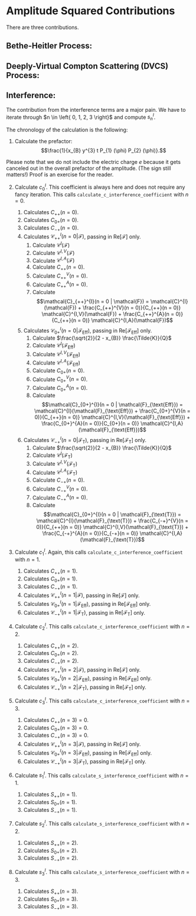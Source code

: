 # Amplitude Squared Contributions

There are three contributions.

## Bethe-Heitler Process:

## Deeply-Virtual Compton Scattering (DVCS) Process:

## Interference:

The contribution from the interference terms are a major pain. We have to iterate through $n \in \left{ 0, 1, 2, 3 \right}$ and compute $s_{n}^{I}$.

The chronology of the calculation is the following:

1. Calculate the prefactor: $$\frac{1}{x_{B} y^{3} t P_{1} (\phi) P_{2} (\phi)}.$$

Please note that we do not include the electric charge $e$ because it gets canceled out in the overall prefactor of the amplitude. (The sign still matters!) Proof is an exercise for the reader.

2. Calculate $c_{0}^{I}$. This coefficient is always here and does not require any fancy iteration. This calls `calculate_c_interference_coefficient` with $n = 0$.

    1. Calculates $C_{++}(n = 0)$.
    2. Calculates $C_{0+}(n = 0)$.
    3. Calculates $C_{-+}(n = 0)$.
    4. Calculates $\mathcal{C}_{++}^{I}(n = 0 | \mathcal{F})$, passing in $\text{Re}[\mathcal{F}]$ only.
        1. Calculate $\mathcal{C}^{I}(\mathcal{F})$
        2. Calculate $\mathcal{C}^{I,V}(\mathcal{F})$
        3. Calculate $\mathcal{C}^{I,A}(\mathcal{F})$
        4. Calculate $C_{++}(n = 0)$.
        5. Calculate $C_{++}^{V}(n = 0)$.
        6. Calculate $C_{++}^{A}(n = 0)$.
        7. Calculate $$\mathcal{C}_{++}^{I}(n = 0 | \mathcal{F}) = \mathcal{C}^{I}(\mathcal{F}) + \frac{C_{++}^{V}(n = 0)}{C_{++}(n = 0)} \mathcal{C}^{I,V}(\mathcal{F}) +  \frac{C_{++}^{A}(n = 0)}{C_{++}(n = 0)} \mathcal{C}^{I,A}(\mathcal{F})$$
    5. Calculates $\mathcal{C}_{0+}^{I}(n = 0 | \mathcal{F}_{\text{Eff}})$, passing in $\text{Re}[\mathcal{F}_{\text{Eff}}]$ only.
        1. Calculate $\frac{\sqrt{2}}{2 - x_{B}} \frac{\Tilde{K}}{Q}$
        2. Calculate $\mathcal{C}^{I}(\mathcal{F}_{\text{Eff}})$
        3. Calculate $\mathcal{C}^{I,V}(\mathcal{F}_{\text{Eff}})$
        4. Calculate $\mathcal{C}^{I,A}(\mathcal{F}_{\text{Eff}})$
        5. Calculate $C_{0+}(n = 0)$.
        6. Calculate $C_{0+}^{V}(n = 0)$.
        7. Calculate $C_{0+}^{A}(n = 0)$.
        8. Calculate $$\mathcal{C}_{0+}^{I}(n = 0 | \mathcal{F}_{\text{Eff}}) = \mathcal{C}^{I}(\mathcal{F}_{\text{Eff}}) + \frac{C_{0+}^{V}(n = 0)}{C_{++}(n = 0)} \mathcal{C}^{I,V}(\mathcal{F}_{\text{Eff}}) +  \frac{C_{0+}^{A}(n = 0)}{C_{0+}(n = 0)} \mathcal{C}^{I,A}(\mathcal{F}_{\text{Eff}})$$
    6. Calculates $\mathcal{C}_{-+}^{I}(n = 0 | \mathcal{F}_{\text{T}})$, passing in $\text{Re}[\mathcal{F}_{\text{T}}]$ only.
        1. Calculate $\frac{\sqrt{2}}{2 - x_{B}} \frac{\Tilde{K}}{Q}$
        2. Calculate $\mathcal{C}^{I}(\mathcal{F}_{\text{T}})$
        3. Calculate $\mathcal{C}^{I,V}(\mathcal{F}_{\text{T}})$
        4. Calculate $\mathcal{C}^{I,A}(\mathcal{F}_{\text{T}})$
        5. Calculate $C_{-+}(n = 0)$.
        6. Calculate $C_{-+}^{V}(n = 0)$.
        7. Calculate $C_{-+}^{A}(n = 0)$.
        8. Calculate $$\mathcal{C}_{0+}^{I}(n = 0 | \mathcal{F}_{\text{T}}) = \mathcal{C}^{I}(\mathcal{F}_{\text{T}}) + \frac{C_{-+}^{V}(n = 0)}{C_{++}(n = 0)} \mathcal{C}^{I,V}(\mathcal{F}_{\text{T}}) +  \frac{C_{-+}^{A}(n = 0)}{C_{-+}(n = 0)} \mathcal{C}^{I,A}(\mathcal{F}_{\text{T}})$$

3. Calculate $c_{1}^{I}$. Again, this calls `calculate_c_interference_coefficient` with $n = 1$.

    1. Calculates $C_{++}(n = 1)$.
    2. Calculates $C_{0+}(n = 1)$.
    3. Calculates $C_{-+}(n = 1)$.
    4. Calculates $\mathcal{C}_{++}^{I}(n = 1 | \mathcal{F})$, passing in $\text{Re}[\mathcal{F}]$ only.
    5. Calculates $\mathcal{C}_{0+}^{I}(n = 1 | \mathcal{F}_{\text{Eff}})$, passing in $\text{Re}[\mathcal{F}_{\text{Eff}}]$ only.
    6. Calculates $\mathcal{C}_{-+}^{I}(n = 1 | \mathcal{F}_{\text{T}})$, passing in $\text{Re}[\mathcal{F}_{\text{T}}]$ only.

4. Calculate $c_{2}^{I}$. This calls `calculate_c_interference_coefficient` with $n = 2$.

    1. Calculates $C_{++}(n = 2)$.
    2. Calculates $C_{0+}(n = 2)$.
    3. Calculates $C_{-+}(n = 2)$.
    4. Calculates $\mathcal{C}_{++}^{I}(n = 2 | \mathcal{F})$, passing in $\text{Re}[\mathcal{F}]$ only.
    5. Calculates $\mathcal{C}_{0+}^{I}(n = 2 | \mathcal{F}_{\text{Eff}})$, passing in $\text{Re}[\mathcal{F}_{\text{Eff}}]$ only.
    6. Calculates $\mathcal{C}_{-+}^{I}(n = 2 | \mathcal{F}_{\text{T}})$, passing in $\text{Re}[\mathcal{F}_{\text{T}}]$ only.

5. Calculate $c_{3}^{I}$. This calls `calculate_c_interference_coefficient` with $n = 3$.

    1. Calculates $C_{++}(n = 3) = 0$.
    2. Calculates $C_{0+}(n = 3) = 0$.
    3. Calculates $C_{-+}(n = 3) = 0$.
    4. Calculates $\mathcal{C}_{++}^{I}(n = 3 | \mathcal{F})$, passing in $\text{Re}[\mathcal{F}]$ only.
    5. Calculates $\mathcal{C}_{0+}^{I}(n = 3 | \mathcal{F}_{\text{Eff}})$, passing in $\text{Re}[\mathcal{F}_{\text{Eff}}]$ only.
    6. Calculates $\mathcal{C}_{-+}^{I}(n = 3 | \mathcal{F}_{\text{T}})$, passing in $\text{Re}[\mathcal{F}_{\text{T}}]$ only.

6. Calculate $s_{1}^{I}$. This calls `calculate_s_interference_coefficient` with $n = 1$.

    1. Calculates $S_{++}(n = 1)$.
    2. Calculates $S_{0+}(n = 1)$.
    3. Calculates $S_{-+}(n = 1)$.

7. Calculate $s_{2}^{I}$. This calls `calculate_s_interference_coefficient` with $n = 2$.

    1. Calculates $S_{++}(n = 2)$.
    2. Calculates $S_{0+}(n = 2)$.
    3. Calculates $S_{-+}(n = 2)$.

8. Calculate $s_{3}^{I}$. This calls `calculate_s_interference_coefficient` with $n = 3$.

    1. Calculates $S_{++}(n = 3)$.
    2. Calculates $S_{0+}(n = 3)$.
    3. Calculates $S_{-+}(n = 3)$.